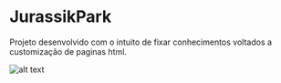 # JurassikPark
Projeto desenvolvido com o intuito de fixar conhecimentos voltados a customização de paginas html.

![alt text](https://github.com/lirajw/Jurassik/Pagina1.jpg)
